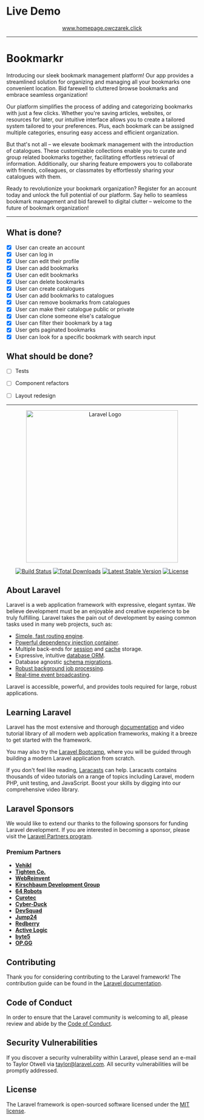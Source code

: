 # Live Demo
<p align="center">
<a href="https://homepage.owczarek.click">www.homepage.owczarek.click</a>
</p>

<hr />

# Bookmarkr
<p>Introducing our sleek bookmark management platform! Our app provides a streamlined solution for organizing and managing all your bookmarks one convenient location. Bid farewell to cluttered browse bookmarks and embrace seamless organization!</p>

<p>Our platform simplifies the process of adding and categorizing bookmarks with just a few clicks. Whether you're saving articles, websites, or resources for later, our intuitive interface allows you to create a tailored system tailored to your preferences. Plus, each bookmark can be assigned multiple categories, ensuring easy access and efficient organization.</p>

<p>But that's not all – we elevate bookmark management with the introduction of catalogues. These customizable collections enable you to curate and group related bookmarks together, facilitating effortless retrieval of information. Additionally, our sharing feature empowers you to collaborate with friends, colleagues, or classmates by effortlessly sharing your catalogues with them. </p>

<p>Ready to revolutionize your bookmark organization? Register for an account today and unlock the full potential of our platform. Say hello to seamless bookmark management and bid farewell to digital clutter – welcome to the future of bookmark organization!</p>

<hr />

## What is done?

- [x] User can create an account
- [x] User can log in 
- [x] User can edit their profile 
- [x] User can add bookmarks
- [x] User can edit bookmarks
- [x] User can delete bookmarks
- [x] User can create catalogues
- [x] User can add bookmarks to catalogues
- [x] User can remove bookmarks from catalogues
- [x] User can make their catalogue public or private
- [x] User can clone someone else's catalogue
- [x] User can filter their bookmark by a tag
- [x] User gets paginated bookmarks
- [x] User can look for a specific bookmark with search input

## What should be done?
- [ ] Tests
- [ ] Component refactors
- [ ] Layout redesign


<hr />
<p align="center"><a href="https://laravel.com" target="_blank"><img src="https://raw.githubusercontent.com/laravel/art/master/logo-lockup/5%20SVG/2%20CMYK/1%20Full%20Color/laravel-logolockup-cmyk-red.svg" width="400" alt="Laravel Logo"></a></p>

<p align="center">
<a href="https://github.com/laravel/framework/actions"><img src="https://github.com/laravel/framework/workflows/tests/badge.svg" alt="Build Status"></a>
<a href="https://packagist.org/packages/laravel/framework"><img src="https://img.shields.io/packagist/dt/laravel/framework" alt="Total Downloads"></a>
<a href="https://packagist.org/packages/laravel/framework"><img src="https://img.shields.io/packagist/v/laravel/framework" alt="Latest Stable Version"></a>
<a href="https://packagist.org/packages/laravel/framework"><img src="https://img.shields.io/packagist/l/laravel/framework" alt="License"></a>
</p>

## About Laravel

Laravel is a web application framework with expressive, elegant syntax. We believe development must be an enjoyable and creative experience to be truly fulfilling. Laravel takes the pain out of development by easing common tasks used in many web projects, such as:

- [Simple, fast routing engine](https://laravel.com/docs/routing).
- [Powerful dependency injection container](https://laravel.com/docs/container).
- Multiple back-ends for [session](https://laravel.com/docs/session) and [cache](https://laravel.com/docs/cache) storage.
- Expressive, intuitive [database ORM](https://laravel.com/docs/eloquent).
- Database agnostic [schema migrations](https://laravel.com/docs/migrations).
- [Robust background job processing](https://laravel.com/docs/queues).
- [Real-time event broadcasting](https://laravel.com/docs/broadcasting).

Laravel is accessible, powerful, and provides tools required for large, robust applications.

## Learning Laravel

Laravel has the most extensive and thorough [documentation](https://laravel.com/docs) and video tutorial library of all modern web application frameworks, making it a breeze to get started with the framework.

You may also try the [Laravel Bootcamp](https://bootcamp.laravel.com), where you will be guided through building a modern Laravel application from scratch.

If you don't feel like reading, [Laracasts](https://laracasts.com) can help. Laracasts contains thousands of video tutorials on a range of topics including Laravel, modern PHP, unit testing, and JavaScript. Boost your skills by digging into our comprehensive video library.

## Laravel Sponsors

We would like to extend our thanks to the following sponsors for funding Laravel development. If you are interested in becoming a sponsor, please visit the [Laravel Partners program](https://partners.laravel.com).

### Premium Partners

- **[Vehikl](https://vehikl.com/)**
- **[Tighten Co.](https://tighten.co)**
- **[WebReinvent](https://webreinvent.com/)**
- **[Kirschbaum Development Group](https://kirschbaumdevelopment.com)**
- **[64 Robots](https://64robots.com)**
- **[Curotec](https://www.curotec.com/services/technologies/laravel/)**
- **[Cyber-Duck](https://cyber-duck.co.uk)**
- **[DevSquad](https://devsquad.com/hire-laravel-developers)**
- **[Jump24](https://jump24.co.uk)**
- **[Redberry](https://redberry.international/laravel/)**
- **[Active Logic](https://activelogic.com)**
- **[byte5](https://byte5.de)**
- **[OP.GG](https://op.gg)**

## Contributing

Thank you for considering contributing to the Laravel framework! The contribution guide can be found in the [Laravel documentation](https://laravel.com/docs/contributions).

## Code of Conduct

In order to ensure that the Laravel community is welcoming to all, please review and abide by the [Code of Conduct](https://laravel.com/docs/contributions#code-of-conduct).

## Security Vulnerabilities

If you discover a security vulnerability within Laravel, please send an e-mail to Taylor Otwell via [taylor@laravel.com](mailto:taylor@laravel.com). All security vulnerabilities will be promptly addressed.

## License

The Laravel framework is open-sourced software licensed under the [MIT license](https://opensource.org/licenses/MIT).
